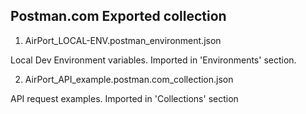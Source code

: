 ## Postman.com Exported collection

1. AirPort_LOCAL-ENV.postman_environment.json

Local Dev Environment variables. Imported in 'Environments' section.

2. AirPort_API_example.postman.com_collection.json

API request examples. Imported in 'Collections' section